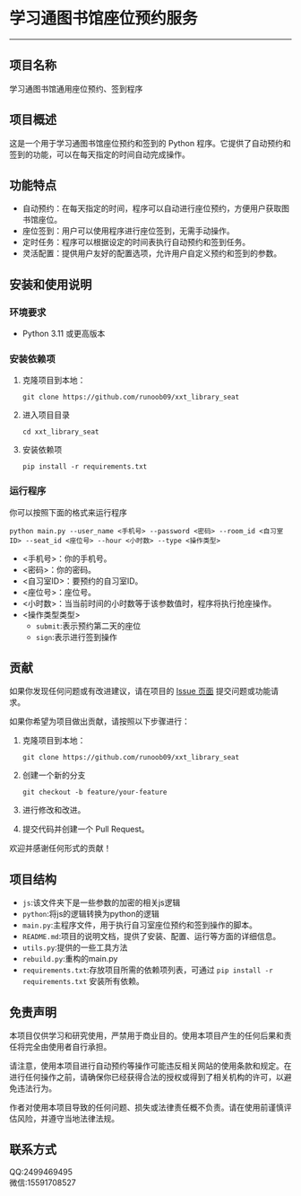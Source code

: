 # 学习通图书馆座位预约服务

---

## 项目名称

学习通图书馆通用座位预约、签到程序

## 项目概述

这是一个用于学习通图书馆座位预约和签到的 Python 程序。它提供了自动预约和签到的功能，可以在每天指定的时间自动完成操作。

## 功能特点

- 自动预约：在每天指定的时间，程序可以自动进行座位预约，方便用户获取图书馆座位。
- 座位签到：用户可以使用程序进行座位签到，无需手动操作。
- 定时任务：程序可以根据设定的时间表执行自动预约和签到任务。
- 灵活配置：提供用户友好的配置选项，允许用户自定义预约和签到的参数。

## 安装和使用说明

### 环境要求

- Python 3.11 或更高版本

### 安装依赖项

1. 克隆项目到本地：

   ```shell
   git clone https://github.com/runoob09/xxt_library_seat
   ```
2. 进入项目目录
   ```shell
   cd xxt_library_seat
   ```
3. 安装依赖项
   ```shell
   pip install -r requirements.txt
   ```

### 运行程序

你可以按照下面的格式来运行程序

   ```shell
   python main.py --user_name <手机号> --password <密码> --room_id <自习室ID> --seat_id <座位号> --hour <小时数> --type <操作类型>
   ```

- <手机号>：你的手机号。
- <密码>：你的密码。
- <自习室ID>：要预约的自习室ID。
- <座位号>：座位号。
- <小时数>：当当前时间的小时数等于该参数值时，程序将执行抢座操作。
- <操作类型类型>
    - `submit`:表示预约第二天的座位
    - `sign`:表示进行签到操作

## 贡献

如果你发现任何问题或有改进建议，请在项目的 [Issue 页面]() 提交问题或功能请求。

如果你希望为项目做出贡献，请按照以下步骤进行：

1. 克隆项目到本地：

   ```shell
   git clone https://github.com/runoob09/xxt_library_seat
    ```
2. 创建一个新的分支
    ```shell
   git checkout -b feature/your-feature
   ```
3. 进行修改和改进。

4. 提交代码并创建一个 Pull Request。

欢迎并感谢任何形式的贡献！

## 项目结构

- `js`:该文件夹下是一些参数的加密的相关js逻辑
- `python`:将js的逻辑转换为python的逻辑
- `main.py`:主程序文件，用于执行自习室座位预约和签到操作的脚本。
- `README.md`:项目的说明文档，提供了安装、配置、运行等方面的详细信息。
- `utils.py`:提供的一些工具方法
- `rebuild.py`:重构的main.py
- `requirements.txt`:存放项目所需的依赖项列表，可通过 `pip install -r requirements.txt` 安装所有依赖。

## 免责声明

本项目仅供学习和研究使用，严禁用于商业目的。使用本项目产生的任何后果和责任将完全由使用者自行承担。

请注意，使用本项目进行自动预约等操作可能违反相关网站的使用条款和规定。在进行任何操作之前，请确保你已经获得合法的授权或得到了相关机构的许可，以避免违法行为。

作者对使用本项目导致的任何问题、损失或法律责任概不负责。请在使用前谨慎评估风险，并遵守当地法律法规。

## 联系方式

QQ:2499469495\
微信:15591708527